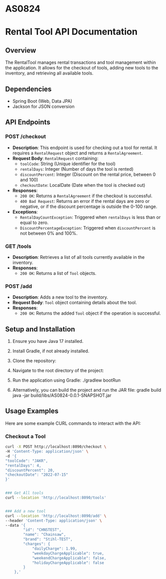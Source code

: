 # AS0824
# Rental Tool API Documentation

## Overview
The RentalTool manages rental transactions and tool management within the application. It allows for the checkout of tools, adding new tools to the inventory, and retrieving all available tools.

## Dependencies
- Spring Boot (Web, Data JPA)
- Jackson for JSON conversion

## API Endpoints

### POST /checkout
- **Description**: This endpoint is used for checking out a tool for rental. It requires a `RentalRequest` object and returns a `RentalAgreement`.
- **Request Body**: `RentalRequest` containing:
    - `toolCode`: String (Unique identifier for the tool)
    - `rentalDays`: Integer (Number of days the tool is rented)
    - `discountPercent`: Integer (Discount on the rental price, between 0 and 100)
    - `checkoutDate`: LocalDate (Date when the tool is checked out)
- **Responses**:
    - `200 OK`: Returns a `RentalAgreement` if the checkout is successful.
    - `400 Bad Request`: Returns an error if the rental days are zero or negative, or if the discount percentage is outside the 0-100 range.
- **Exceptions**:
    - `RentalDayCountException`: Triggered when `rentalDays` is less than or equal to zero.
    - `DiscountPercentageException`: Triggered when `discountPercent` is not between 0% and 100%.

### GET /tools
- **Description**: Retrieves a list of all tools currently available in the inventory.
- **Responses**:
    - `200 OK`: Returns a list of `Tool` objects.

### POST /add
- **Description**: Adds a new tool to the inventory.
- **Request Body**: `Tool` object containing details about the tool.
- **Responses**:
    - `200 OK`: Returns the added `Tool` object if the operation is successful.

## Setup and Installation
1. Ensure you have Java 17 installed.
2. Install Gradle, if not already installed.
3. Clone the repository:
4. Navigate to the root directory of the project:
5. Run the application using Gradle:
    ./gradlew bootRun
   
6. Alternatively, you can build the project and run the JAR file:
   gradle build
   java -jar build/libs/AS0824-0.0.1-SNAPSHOT.jar

## Usage Examples
Here are some example CURL commands to interact with the API:

### Checkout a Tool
```bash
curl -X POST http://localhost:8090/checkout \
-H 'Content-Type: application/json' \
-d '{
"toolCode": "JAKR",
"rentalDays": 4,
"discountPercent": 20,
"checkoutDate": "2022-07-15"
}'


### Get All tools
curl --location 'http://localhost:8090/tools'


### Add a new tool
curl --location 'http://localhost:8090/add' \
--header 'Content-Type: application/json' \
--data '{
        "id": "CHNSTEST",
        "name": "Chainsaw",
        "brand": "Stihl-TEST",
        "charges": {
            "dailyCharge": 1.99,
            "weekdayChargeApplicable": true,
            "weekendChargeApplicable": false,
            "holidayChargeApplicable": false
        }
    },'
